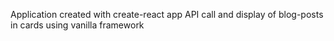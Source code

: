 Application created with create-react app
API call and display of blog-posts in cards using vanilla framework
